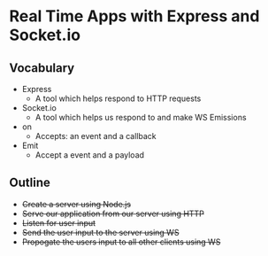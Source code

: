 # Real Time Apps with Express and Socket.io

## Vocabulary

* Express
  * A tool which helps respond to HTTP requests
* Socket.io
  * A tool which helps us respond to and make WS Emissions
* on 
  * Accepts: an event and a callback
* Emit 
  * Accept a event and a payload

## Outline

* ~~Create a server using Node.js~~
* ~~Serve our application from our server using HTTP~~
* ~~Listen for user input~~
* ~~Send the user input to the server using WS~~
* ~~Propogate the users input to all other clients using WS~~